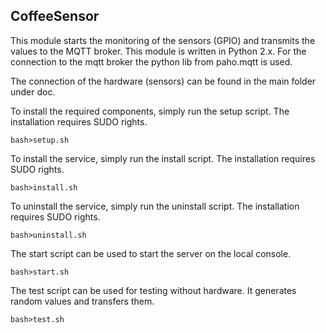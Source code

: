 ## CoffeeSensor

This module starts the monitoring of the sensors (GPIO) and transmits the values to the MQTT broker. 
This module is written in Python 2.x. For the connection to the mqtt broker the python lib from paho.mqtt is used.

The connection of the hardware (sensors) can be found in the main folder under doc.

To install the required components, simply run the setup script. The installation requires SUDO rights.

    bash>setup.sh

To install the service, simply run the install script. The installation requires SUDO rights.

    bash>install.sh

To uninstall the service, simply run the uninstall script. The installation requires SUDO rights.

    bash>uninstall.sh

The start script can be used to start the server on the local console.

    bash>start.sh

The test script can be used for testing without hardware. It generates random values and transfers them.

    bash>test.sh
